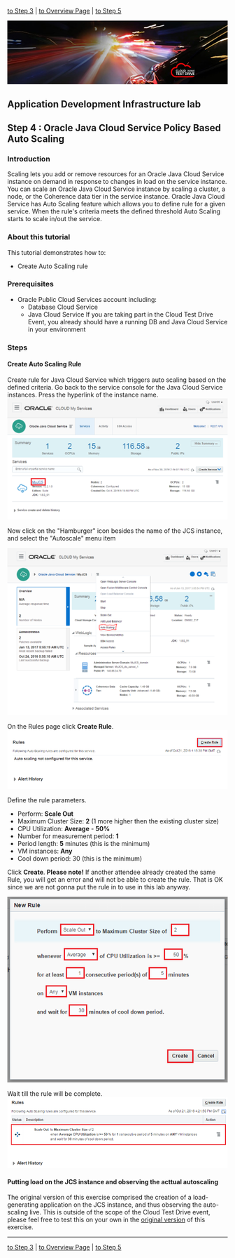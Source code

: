 
[to Step 3](../dbcs-create/README.md) | [to Overview Page](../AppDevInfra.md) | [to Step 5](../container/tomcat_deploy.md)

![](../../common/images/customer.logo.png)
## Application Development Infrastructure lab ##
## Step 4 : Oracle Java Cloud Service Policy Based Auto Scaling ##

### Introduction ###
Scaling lets you add or remove resources for an Oracle Java Cloud Service instance on demand in response to changes in load on the service instance. You can scale an Oracle Java Cloud Service instance by scaling a cluster, a node, or the Coherence data tier in the service instance.
Oracle Java Cloud Service has Auto Scaling feature which allows you to define rule for a given service. When the rule's criteria meets the defined threshold Auto Scaling starts to scale in/out the service.

### About this tutorial ###
This tutorial demonstrates how to:

+ Create Auto Scaling rule

### Prerequisites ###

+ Oracle Public Cloud Services account including:
	+ Database Cloud Service
	+ Java Cloud Service
If you are taking part in the Cloud Test Drive Event, you already should have a running DB and Java Cloud Service in your environment

### Steps ###

#### Create Auto Scaling Rule ####

Create rule for Java Cloud Service which triggers auto scaling based on the defined criteria. Go back to the service console for the Java Cloud Service instances. Press the hyperlink of the instance name.
![](images/instance.png)

Now click on the "Hamburger" icon besides the name of the JCS instance, and select the "Autoscale" menu item

![](images/scale001.PNG)

On the Rules page click **Create Rule**. 
![](images/26.create.rule.png)

Define the rule parameters.
	
+ Perform: **Scale Out**
+ Maximum Cluster Size: **2** (1 more higher then the existing cluster size)
+ CPU Utilization: **Average** - **50%**
+ Number for measurement period: **1**
+ Period length: **5** minutes (this is the minimum)
+ VM instances: **Any**
+ Cool down period: 30 (this is the minimum)

Click **Create**. **Please note!** If another attendee already created the same Rule, you will get an error and will not be able to create the rule. That is OK since we are not gonna put the rule in to use in this lab anyway.

![](images/27.rule.details.png)

Wait till the rule will be complete.
![](images/27.rule.ready.png)

                                               
#### Putting load on the JCS instance and observing the acttual autoscaling ####

The original version of this exercise comprised the creation of a load-generating application on the JCS instance, and thus observing the auto-scaling live.  This is outside of the scope of the Cloud Test Drive event, please feel free to test this on your own in the [original version](https://github.com/oracle/cloud-native-devops-workshop/blob/master/jcs-scale-ui/README.md) of this exercise.

---
[to Step 3](../dbcs-create/README.md) | [to Overview Page](../AppDevInfra.md) | [to Step 5](../container/tomcat_deploy.md)
